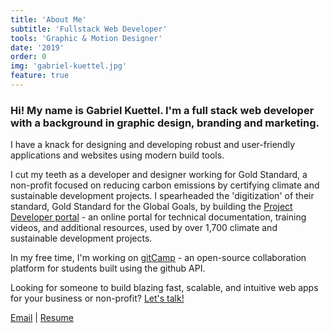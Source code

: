 ```yaml
---
title: 'About Me'
subtitle: 'Fullstack Web Developer'
tools: 'Graphic & Motion Designer'
date: '2019'
order: 0
img: 'gabriel-kuettel.jpg'
feature: true
---
```


### Hi! My name is Gabriel Kuettel. I'm a full stack web developer with a background in graphic design, branding and marketing.

I have a knack for designing and developing robust and user-friendly applications and websites using modern build tools.

I cut my teeth as a developer and designer working for Gold Standard, a non-profit focused on reducing carbon emissions by certifying climate and sustainable development projects. I spearheaded the 'digitization' of their standard, Gold Standard for the Global Goals, by building the <a target="_blank" href="https://globalgoals.goldstandard.org">Project Developer portal</a> - an online portal for technical documentation, training videos, and additional resources, used by over 1,700 climate and sustainable development projects.

In my free time, I'm working on <a target="_blank" href="https://gitcamp.net">gitCamp</a> - an open-source collaboration platform for students built using the github API.

Looking for someone to build blazing fast, scalable, and intuitive web apps for your business or non-profit? <a href="mailto:gabrielkuettel@gmail.com">Let's talk!</a>

<a href="mailto:gabrielkuettel@gmail.com">Email</a> | <a href="resume_gabriel_kuettel.pdf">Resume</a>
